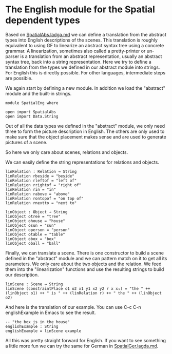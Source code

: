 # The English module for the Spatial dependent types

Based on [SpatialAbs.ladga.md](SpatialAbs.ladga.md) we can define
a translation from the abstract types into English descriptions
of the scenes. This translation is roughly equivalent to using
GF to linearize an abstract syntax tree using a concrete grammar.
A linearization, sometimes also called a pretty-printer or un-parser
is a translation from an abstract representation, usually an abstract
syntax tree, back into a string representation. Here we try to define
a translation from the types we defined in our abstract module into
strings. For English this is directly possible. For other languages, 
intermediate steps are possible.

We again start by defining a new module. In addition we load the
"abstract" module and the built-in strings.
```
module SpatialEng where

open import SpatialAbs
open import Data.String
```

Out of all the data types we defined in the "abstract" module,
we only need three to form the picture description in English.
The others are only used to make sure that the object placement
makes sense and are used to generate pictures of a scene.

So here we only care about scenes, relations and objects.

We can easily define the string representations for relations
and objects.

```
linRelation : Relation → String
linRelation rbeside = "beside"
linRelation rleftof = "left of"
linRelation rrightof = "right of"
linRelation rin = "in"
linRelation rabove = "above"
linRelation rontopof = "on top of"
linRelation rnextto = "next to"

linObject : Object → String
linObject otree = "tree"
linObject ohouse = "house"
linObject osun = "sun"
linObject operson = "person"
linObject otable = "table"
linObject obox = "box"
linObject oball = "ball"
```

Finally, we can translate a scene. There is one constructor to build a scene defined in the
"abstract" module and we can pattern match on it to get all its parameters. We only care about
the two objects and the relation. We feed them into the "linearization" functions and use the
resulting strings to build our description.

```
linScene : Scene → String
linScene (constraintPlace o1 o2 x1 y1 x2 y2 r x x₁) = "the " ++ (linObject o1) ++ " is " ++ (linRelation r) ++ " the " ++ (linObject o2)
```
And here is the translation of our example. You can use C-c C-n englishExample
in Emacs to see the result.

```
-- "the box is in the house"
englishExample : String
englishExample = linScene example
```

All this was pretty straight forward for English. If you want to see something a little more fun
we can try the same for German in [SpatialGer.lagda.md](SpatialGer.lagda.md).

